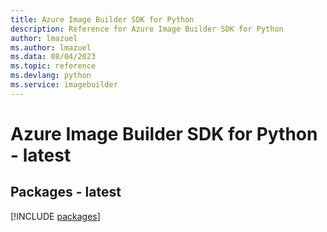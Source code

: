 ```yaml
---
title: Azure Image Builder SDK for Python
description: Reference for Azure Image Builder SDK for Python
author: lmazuel
ms.author: lmazuel
ms.data: 08/04/2023
ms.topic: reference
ms.devlang: python
ms.service: imagebuilder
---
```

# Azure Image Builder SDK for Python - latest
## Packages - latest
[!INCLUDE [packages](image-builder-index.md)]
